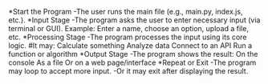 *Start the Program
-The user runs the main file (e.g., main.py, index.js, etc.).
*Input Stage
-The program asks the user to enter necessary input (via terminal or GUI).
Example: Enter a name, choose an option, upload a file, etc.
*Processing Stage
-The program processes the input using its core logic.
    #It may:
       Calculate something
       Analyze data
       Connect to an API
       Run a function or algorithm
*Output Stage
-The program shows the result:
    On the console
    As a file
    Or on a web page/interface
*Repeat or Exit
-The program may loop to accept more input.
-Or it may exit after displaying the result.
